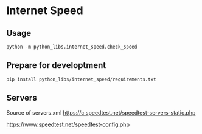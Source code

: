 # Internet Speed

## Usage

```shell
python -m python_libs.internet_speed.check_speed
```

## Prepare for developtment

```shell
pip install python_libs/internet_speed/requirements.txt
```


## Servers

Source of servers.xml https://c.speedtest.net/speedtest-servers-static.php

https://www.speedtest.net/speedtest-config.php